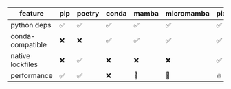 | feature            | pip | poetry | conda | mamba | micromamba | pixi.sh |
| ---------------    | --- | ------ | ----- | ----- | ---------- | ------- |
| python deps        |  ✅ |   ✅   | ✅    | ✅    | ✅         |  ✅     |
| conda-compatible   |  ❌ |   ❌   | ✅    | ✅    | ✅         |  ✅     |
| native lockfiles   |  ❌ |   ✅   | ❌    | ❌    | ❌         |  ✅     |
| performance        |  ✅ |   ✅   | ❌    | 🤷    | 🤷         |  🔥     |
